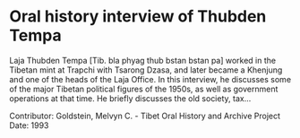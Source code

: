 # Oral history interview of Thubden Tempa


Laja Thubden Tempa [Tib. bla phyag thub bstan bstan pa] worked in the Tibetan mint at Trapchi with Tsarong Dzasa, and later became a Khenjung and one of the heads of the Laja Office. In this interview, he discusses some of the major Tibetan political figures of the 1950s, as well as government operations at that time. He briefly discusses the old society, tax...


Contributor:
                        Goldstein, Melvyn C. - Tibet Oral History and Archive Project  
Date:
1993  
